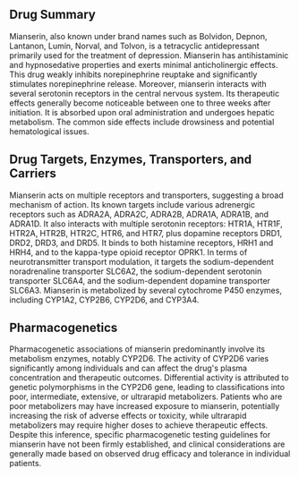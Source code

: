 ## Drug Summary
Mianserin, also known under brand names such as Bolvidon, Depnon, Lantanon, Lumin, Norval, and Tolvon, is a tetracyclic antidepressant primarily used for the treatment of depression. Mianserin has antihistaminic and hypnosedative properties and exerts minimal anticholinergic effects. This drug weakly inhibits norepinephrine reuptake and significantly stimulates norepinephrine release. Moreover, mianserin interacts with several serotonin receptors in the central nervous system. Its therapeutic effects generally become noticeable between one to three weeks after initiation. It is absorbed upon oral administration and undergoes hepatic metabolism. The common side effects include drowsiness and potential hematological issues.

## Drug Targets, Enzymes, Transporters, and Carriers
Mianserin acts on multiple receptors and transporters, suggesting a broad mechanism of action. Its known targets include various adrenergic receptors such as ADRA2A, ADRA2C, ADRA2B, ADRA1A, ADRA1B, and ADRA1D. It also interacts with multiple serotonin receptors: HTR1A, HTR1F, HTR2A, HTR2B, HTR2C, HTR6, and HTR7, plus dopamine receptors DRD1, DRD2, DRD3, and DRD5. It binds to both histamine receptors, HRH1 and HRH4, and to the kappa-type opioid receptor OPRK1. In terms of neurotransmitter transport modulation, it targets the sodium-dependent noradrenaline transporter SLC6A2, the sodium-dependent serotonin transporter SLC6A4, and the sodium-dependent dopamine transporter SLC6A3. Mianserin is metabolized by several cytochrome P450 enzymes, including CYP1A2, CYP2B6, CYP2D6, and CYP3A4.

## Pharmacogenetics
Pharmacogenetic associations of mianserin predominantly involve its metabolism enzymes, notably CYP2D6. The activity of CYP2D6 varies significantly among individuals and can affect the drug's plasma concentration and therapeutic outcomes. Differential activity is attributed to genetic polymorphisms in the CYP2D6 gene, leading to classifications into poor, intermediate, extensive, or ultrarapid metabolizers. Patients who are poor metabolizers may have increased exposure to mianserin, potentially increasing the risk of adverse effects or toxicity, while ultrarapid metabolizers may require higher doses to achieve therapeutic effects. Despite this inference, specific pharmacogenetic testing guidelines for mianserin have not been firmly established, and clinical considerations are generally made based on observed drug efficacy and tolerance in individual patients.